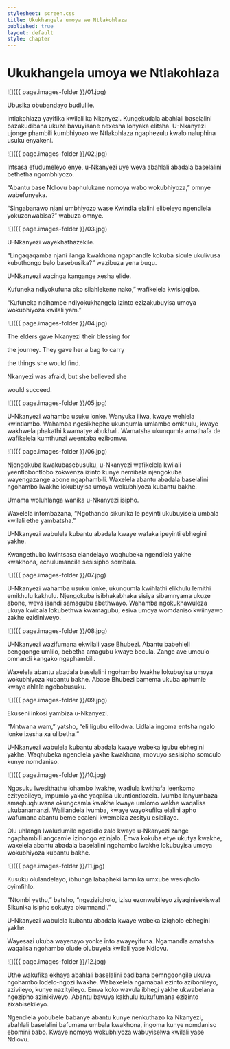 ```yaml
---
stylesheet: screen.css
title: Ukukhangela umoya we Ntlakohlaza
published: true
layout: default
style: chapter
---
```


# Ukukhangela umoya we Ntlakohlaza

![]({{ page.images-folder }}/01.jpg)

Ubusika obubandayo budlulile.


Intlakohlaza yayifika kwilali ka Nkanyezi. Kungekudala abahlali baselalini bazakudibana ukuze bavuyisane nexesha lonyaka elitsha. U-Nkanyezi ujonge phambili kumbhiyozo we Ntlakohlaza ngaphezulu kwalo naluphina usuku enyakeni.

![]({{ page.images-folder }}/02.jpg)

Intsasa efudumeleyo enye, u-Nkanyezi uye weva abahlali abadala baselalini bethetha ngombhiyozo.


“Abantu base Ndlovu baphulukane nomoya wabo wokubhiyoza,” omnye wabefunyeka.


“Singabanawo njani umbhiyozo wase Kwindla elalini elibeleyo ngendlela yokuzonwabisa?” wabuza omnye.

![]({{ page.images-folder }}/03.jpg)

U-Nkanyezi wayekhathazekile.


“Lingaqaqamba njani ilanga kwakhona ngaphandle kokuba sicule ukulivusa kubuthongo balo basebusika?” wazibuza yena buqu.


U-Nkanyezi wacinga kangange xesha elide. 


Kufuneka ndiyokufuna oko silahlekene nako,” wafikelela kwisigqibo.


“Kufuneka ndihambe ndiyokukhangela izinto ezizakubuyisa umoya wokubhiyoza kwilali yam.”

![]({{ page.images-folder }}/04.jpg)

The elders gave Nkanyezi their blessing for

the journey. They gave her a bag to carry

the things she would find.

Nkanyezi was afraid, but she believed she

would succeed.

![]({{ page.images-folder }}/05.jpg)

U-Nkanyezi wahamba usuku lonke. Wanyuka iliwa, kwaye wehlela kwintlambo. Wahamba ngesikhephe ukunqumla umlambo omkhulu, kwaye wakhwela phakathi kwamatye abukhali. Wamatsha ukunqumla amathafa de wafikelela kumthunzi weentaba ezibomvu.

![]({{ page.images-folder }}/06.jpg)

Njengokuba kwakubasebusuku, u-Nkanyezi wafikelela kwilali yeentlobontlobo zokwenza izinto kunye nemibala njengokuba wayengazange abone ngaphambili. Waxelela abantu abadala baselalini ngohambo lwakhe lokubuyisa umoya wokubhiyoza kubantu bakhe.

Umama woluhlanga wanika u-Nkanyezi isipho.


Waxelela intombazana, “Ngothando sikunika le peyinti ukubuyisela umbala kwilali ethe yambatsha.”


U-Nkanyezi wabulela kubantu abadala kwaye wafaka ipeyinti ebhegini yakhe.


Kwangethuba kwintsasa elandelayo waqhubeka ngendlela yakhe kwakhona, echulumancile sesisipho sombala.

![]({{ page.images-folder }}/07.jpg)

U-Nkanyezi wahamba usuku lonke, ukunqumla kwihlathi elikhulu lemithi emikhulu kakhulu. Njengokuba isibhakabhaka sisiya sibamnyama ukuze abone, weva isandi samagubu abethwayo. Wahamba ngokukhawuleza ukuya kwicala lokubethwa kwamagubu, esiva umoya womdaniso kwiinyawo zakhe ezidiniweyo.

![]({{ page.images-folder }}/08.jpg)

U-Nkanyezi wazifumana ekwilali yase Bhubezi. Abantu babehleli bengqonge umlilo, bebetha amagubu kwaye becula. Zange ave umculo omnandi kangako ngaphambili.

Waxelela abantu abadala baselalini ngohambo lwakhe lokubuyisa umoya wokubhiyoza kubantu bakhe. Abase Bhubezi bamema ukuba aphumle kwaye ahlale ngobobusuku.

![]({{ page.images-folder }}/09.jpg)

Ekuseni inkosi yambiza u-Nkanyezi.

“Mntwana wam,” yatsho, “eli ligubu elilodwa. Lidlala ingoma entsha ngalo lonke ixesha xa ulibetha.”

U-Nkanyezi wabulela kubantu abadala kwaye wabeka igubu ebhegini yakhe. Waqhubeka ngendlela yakhe kwakhona, rnovuyo sesisipho somculo kunye nomdaniso.

![]({{ page.images-folder }}/10.jpg)

Ngosuku lwesithathu lohambo lwakhe, wadlula kwithafa leenkomo ezityebileyo, impumlo yakhe yaqalisa ukuntlontlozela. Ivumba lanyumbaza amaqhuqhuvana okungcamla kwakhe kwaye umlomo wakhe waqalisa ukubanamanzi. Walilandela ivumba, kwaye wayokufika elalini apho wafumana abantu beme ecaleni kwembiza zesityu esibilayo.

Olu uhlanga lwaludumile ngezidlo zalo kwaye u-Nkanyezi zange ngaphambili angcamle izinongo ezinjalo. Emva kokuba etye ukutya kwakhe, waxelela abantu abadala baselalini ngohambo lwakhe lokubuyisa umoya wokubhiyoza kubantu bakhe.

![]({{ page.images-folder }}/11.jpg)

Kusuku olulandelayo, ibhunga labapheki lamnika umxube wesiqholo oyimfihlo.

“Ntombi yethu,” batsho, “ngeziziqholo, izisu ezonwabileyo ziyaqinisekiswa! Sikunika isipho sokutya okumnandi.”

U-Nkanyezi wabulela kubantu abadala kwaye wabeka iziqholo ebhegini yakhe.

Wayesazi ukuba wayenayo yonke into awayeyifuna. Ngamandla amatsha waqalisa ngohambo olude olubuyela kwilali yase Ndlovu.

![]({{ page.images-folder }}/12.jpg)

Uthe wakufika ekhaya abahlali baselalini badibana bemngqongile ukuva ngohambo lodelo-ngozi lwakhe. Wabaxelela ngamabali ezinto azibonileyo, azivileyo, kunye nazityileyo. Emva koko wavula ibhegi yakhe ukwabelana ngezipho azinikiweyo. Abantu bavuya kakhulu kukufumana ezizinto zixabisekileyo.

Ngendlela yobubele babanye abantu kunye nenkuthazo ka Nkanyezi, abahlali baselalini bafumana umbala kwakhona, ingoma kunye nomdaniso ebomini babo. Kwaye nomoya wokubhiyoza wabuyiselwa kwilali yase Ndlovu.
